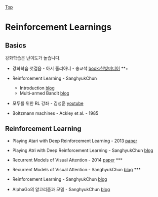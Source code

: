 [Top](index.md)

# Reinforcement Learnings

## Basics

강화학습은 난이도가 높습니다.

* 강화학습 첫걸음 - 아서 줄리아니 - 송교석 [book:한빛미디어](http://www.hanbit.co.kr/store/books/look.php?p_code=B9929859785) **+

* Reinforcement Learning - SanghyukChun
  * Introduction [blog](http://sanghyukchun.github.io/76/)
  * Multi-armed Bandit [blog](http://sanghyukchun.github.io/96/)

* 모두를 위한 RL 강좌 - 김성훈 [youtube](https://www.youtube.com/playlist?list=PLlMkM4tgfjnKsCWav-Z2F-MMFRx-2gMGG)

* Boltzmann machines - Ackley et al. - 1985

## Reinforcement Learning

* Playing Atari with Deep Reinforcement Learning - 2013 [paper](https://arxiv.org/pdf/1312.5602.pdf)

* Playing Atri with Deep Reinforcement Learning - SanghyukChun [blog](http://sanghyukchun.github.io/90/)

* Recurrent Models of Visual Attention - 2014 [paper](https://arxiv.org/pdf/1406.6247.pdf) ***

* Recurrent Models of Visual Attention - SanghyukChun [blog](http://sanghyukchun.github.io/91/) ***

* Reinforcement Learning - SanghyukChun [blog](http://sanghyukchun.github.io/76/)

* AlphaGo의 알고리즘과 모델 - SanghyukChun [blog](http://sanghyukchun.github.io/97/)
